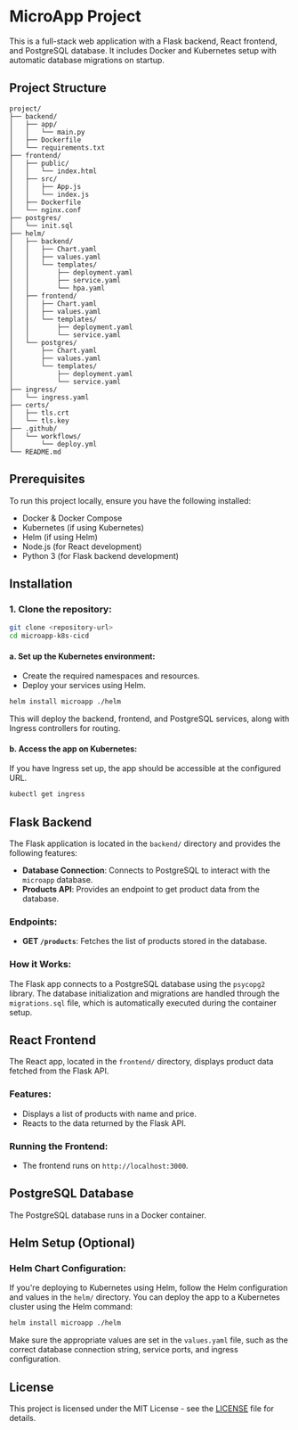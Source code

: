 
# MicroApp Project

This is a full-stack web application with a Flask backend, React frontend, and PostgreSQL database. It includes Docker and Kubernetes setup with automatic database migrations on startup.

## Project Structure

```
project/
├── backend/
│   ├── app/
│   │   └── main.py
│   ├── Dockerfile
│   └── requirements.txt
├── frontend/
│   ├── public/
│   │   └── index.html
│   ├── src/
│   │   ├── App.js
│   │   └── index.js
│   ├── Dockerfile
│   └── nginx.conf
├── postgres/
│   └── init.sql
├── helm/
│   ├── backend/
│   │   ├── Chart.yaml
│   │   ├── values.yaml
│   │   └── templates/
│   │       ├── deployment.yaml
│   │       ├── service.yaml
│   │       └── hpa.yaml
│   ├── frontend/
│   │   ├── Chart.yaml
│   │   ├── values.yaml
│   │   └── templates/
│   │       ├── deployment.yaml
│   │       └── service.yaml
│   └── postgres/
│       ├── Chart.yaml
│       ├── values.yaml
│       └── templates/
│           ├── deployment.yaml
│           └── service.yaml
├── ingress/
│   └── ingress.yaml
├── certs/
│   ├── tls.crt
│   └── tls.key
├── .github/
│   └── workflows/
│       └── deploy.yml
└── README.md

```

## Prerequisites

To run this project locally, ensure you have the following installed:

- Docker & Docker Compose
- Kubernetes (if using Kubernetes)
- Helm (if using Helm)
- Node.js (for React development)
- Python 3 (for Flask backend development)

## Installation

### 1. Clone the repository:

```bash
git clone <repository-url>
cd microapp-k8s-cicd
```

#### a. Set up the Kubernetes environment:

- Create the required namespaces and resources.
- Deploy your services using Helm.

```bash
helm install microapp ./helm
```

This will deploy the backend, frontend, and PostgreSQL services, along with Ingress controllers for routing.

#### b. Access the app on Kubernetes:

If you have Ingress set up, the app should be accessible at the configured URL.

```bash
kubectl get ingress
```

## Flask Backend

The Flask application is located in the `backend/` directory and provides the following features:

- **Database Connection**: Connects to PostgreSQL to interact with the `microapp` database.
- **Products API**: Provides an endpoint to get product data from the database.

### Endpoints:
- **GET `/products`**: Fetches the list of products stored in the database.

### How it Works:

The Flask app connects to a PostgreSQL database using the `psycopg2` library. The database initialization and migrations are handled through the `migrations.sql` file, which is automatically executed during the container setup.

## React Frontend

The React app, located in the `frontend/` directory, displays product data fetched from the Flask API.

### Features:
- Displays a list of products with name and price.
- Reacts to the data returned by the Flask API.

### Running the Frontend:
- The frontend runs on `http://localhost:3000`.
## PostgreSQL Database

The PostgreSQL database runs in a Docker container.


## Helm Setup (Optional)

### Helm Chart Configuration:

If you're deploying to Kubernetes using Helm, follow the Helm configuration and values in the `helm/` directory. You can deploy the app to a Kubernetes cluster using the Helm command:

```bash
helm install microapp ./helm
```

Make sure the appropriate values are set in the `values.yaml` file, such as the correct database connection string, service ports, and ingress configuration.

## License

This project is licensed under the MIT License - see the [LICENSE](LICENSE) file for details.
```
